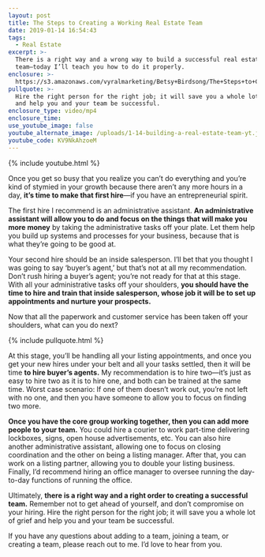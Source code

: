```yaml
---
layout: post
title: The Steps to Creating a Working Real Estate Team
date: 2019-01-14 16:54:43
tags:
  - Real Estate
excerpt: >-
  There is a right way and a wrong way to build a successful real estate
  team—today I’ll teach you how to do it properly.
enclosure: >-
  https://s3.amazonaws.com/vyralmarketing/Betsy+Birdsong/The+Steps+to+Creating+a+Working+Real+Estate+Team.mp4
pullquote: >-
  Hire the right person for the right job; it will save you a whole lot of grief
  and help you and your team be successful.
enclosure_type: video/mp4
enclosure_time:
use_youtube_image: false
youtube_alternate_image: /uploads/1-14-building-a-real-estate-team-yt.jpg
youtube_code: KV9NkAhzoeM
---
```


{% include youtube.html %}

Once you get so busy that you realize you can’t do everything and you’re kind of stymied in your growth because there aren’t any more hours in a day, **it’s time to make that first hire**—if you have an entrepreneurial spirit.

The first hire I recommend is an administrative assistant. **An administrative assistant will allow you to do and focus on the things that will make you more money** by taking the administrative tasks off your plate. Let them help you build up systems and processes for your business, because that is what they’re going to be good at.

Your second hire should be an inside salesperson. I’ll bet that you thought I was going to say ‘buyer’s agent,’ but that’s not at all my recommendation. Don’t rush hiring a buyer’s agent; you’re not ready for that at this stage. With all your administrative tasks off your shoulders, **you should have the time to hire and train that inside salesperson, whose job it will be to set up appointments and nurture your prospects. &nbsp;**

Now that all the paperwork and customer service has been taken off your shoulders, what can you do next?

{% include pullquote.html %}

At this stage, you’ll be handling all your listing appointments, and once you get your new hires under your belt and all your tasks settled, then it will be time **to hire buyer’s agents.** My recommendation is to hire two—it’s just as easy to hire two as it is to hire one, and both can be trained at the same time. Worst case scenario: If one of them doesn’t work out, you’re not left with no one, and then you have someone to allow you to focus on finding two more.

**Once you have the core group working together, then you can add more people to your team.** You could hire a courier to work part-time delivering lockboxes, signs, open house advertisements, etc. You can also hire another administrative assistant, allowing one to focus on closing coordination and the other on being a listing manager. After that, you can work on a listing partner, allowing you to double your listing business. Finally, I’d recommend hiring an office manager to oversee running the day-to-day functions of running the office.

Ultimately, **there is a right way and a right order to creating a successful team.** Remember not to get ahead of yourself, and don’t compromise on your hiring. Hire the right person for the right job; it will save you a whole lot of grief and help you and your team be successful.

If you have any questions about adding to a team, joining a team, or creating a team, please reach out to me. I’d love to hear from you.